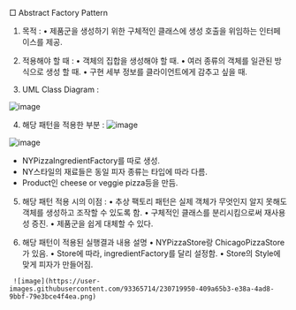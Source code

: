 
□ Abstract Factory Pattern
   1. 목적 : 
     • 제품군을 생성하기 위한 구체적인 클래스에 생성 호출을 위임하는
       인터페이스를 제공.

   2. 적용해야 할 때 : 
     • 객체의 집합을 생성해야 할 때.
     • 여러 종류의 객체를 일관된 방식으로 생성 할 때.
     • 구현 세부 정보를 클라이언트에게 감추고 싶을 때.

   3. UML Class Diagram : 
   
   ![image](https://user-images.githubusercontent.com/93365714/230719905-cfdeafe2-f01e-4bef-9578-d7ed3b19d5c1.png)

   4. 해당 패턴을 적용한 부분 :
   ![image](https://user-images.githubusercontent.com/93365714/230719935-6a1fd772-29d4-4214-8856-f9b3b45d24ba.png)

![image](https://user-images.githubusercontent.com/93365714/230719936-b11d08ca-b173-47a5-aead-36325f4579db.png)

   
- NYPizzaIngredientFactory를 따로 생성.
- NY스타일의 재료들은 동일 피자 종류는 타입에 따라 다름.
- Product인 cheese or veggie pizza등을 만듬.

 5. 해당 패턴 적용 시의 이점 :
     • 추상 팩토리 패턴은 실제 객체가 무엇인지 알지 못해도
       객체를 생성하고 조작할 수 있도록 함.
     • 구체적인 클래스를 분리시킴으로써 재사용성 증진.
     • 제품군을 쉽게 대체할 수 있다.

   6. 해당 패턴이 적용된 실행결과 내용 설명
     • NYPizzaStore랑 ChicagoPizzaStore가 있음.
     • Store에 따라, ingredientFactory를 달리 설정함.
     • Store의 Style에 맞게 피자가 만들어짐.
     
     ![image](https://user-images.githubusercontent.com/93365714/230719950-409a65b3-e38a-4ad8-9bbf-79e3bce4f4ea.png)
